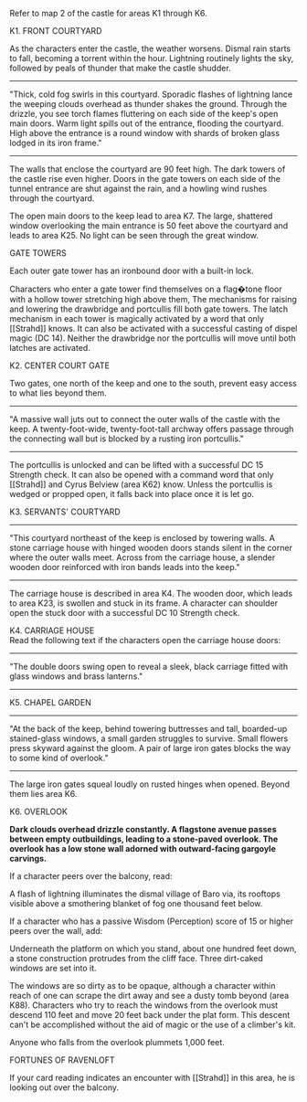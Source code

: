 Refer to map 2 of the castle for areas K1 through K6.

K1. FRONT COURTYARD

As the characters enter the castle, the weather worsens. Dismal rain starts to fall, becoming a torrent within the hour. Lightning routinely lights the sky, followed by peals of thunder that make the castle shudder.

_____
"Thick, cold fog swirls in this courtyard. Sporadic flashes of lightning lance the weeping clouds overhead as thunder shakes the ground. Through the drizzle, you see torch flames fluttering on each side of the keep's open main doors. Warm light spills out of the entrance, flooding the courtyard. High above the entrance is a round window with shards of broken glass lodged in its iron frame."
_____

The walls that enclose the courtyard are 90 feet high. The dark towers of the castle rise even higher. Doors in the gate towers on each side of the tunnel entrance are shut against the rain, and a howling wind rushes through the courtyard.

The open main doors to the keep lead to area K7. The large, shattered window overlooking the main entrance is 50 feet above the courtyard and leads to area K25. No light can be seen through the great window.

GATE TOWERS

Each outer gate tower has an ironbound door with a built-in lock.

Characters who enter a gate tower find themselves on a flag�tone floor with a hollow tower stretching high above them, The mechanisms for raising and lowering the drawbridge and portcullis fill both gate towers. The latch mechanism in each tower is magically activated by a word that only [[Strahd]] knows. It can also be activated with a successful casting of dispel magic (DC 14). Neither the drawbridge nor the portcullis will move until both latches are activated.

K2. CENTER COURT GATE 

Two gates, one north of the keep and one to the south, prevent easy access to what lies beyond them.
_____
"A massive wall juts out to connect the outer walls of the castle with the keep. A twenty-foot-wide, twenty-foot-tall archway offers passage through the connecting wall but is blocked by a rusting iron portcullis."
____

The portcullis is unlocked and can be lifted with a successful DC 15 Strength check. It can also be opened with a command word that only [[Strahd]] and Cyrus Belview (area K62) know. Unless the portcullis is wedged or propped open, it falls back into place once it is let go.

K3. SERVANTS' COURTYARD
______
"This courtyard northeast of the keep is enclosed by towering walls. A stone carriage house with hinged wooden doors stands silent in the corner where the outer walls meet. Across from the carriage house, a slender wooden door reinforced with iron bands leads into the keep."
___

The carriage house is described in area K4. The wooden door, which leads to area K23, is swollen and stuck in its frame. A character can shoulder open the stuck door with a successful DC 10 Strength check.

K4. CARRIAGE HOUSE  
Read the following text if the characters open the carriage house doors:
_____
"The double doors swing open to reveal a sleek, black carriage fitted with glass windows and brass lanterns."
____

K5. CHAPEL GARDEN
_____
"At the back of the keep, behind towering buttresses and tall, boarded-up stained-glass windows, a small garden struggles to survive. Small flowers press skyward against the gloom. A pair of large iron gates blocks the way to some kind of overlook."
_____
The large iron gates squeal loudly on rusted hinges when opened. Beyond them lies area K6.

K6. OVERLOOK

______Dark clouds overhead drizzle constantly. A flagstone avenue passes between empty outbuildings, leading to a stone-paved overlook. The overlook has a low stone wall adorned with outward-facing gargoyle carvings.______

If a character peers over the balcony, read:

A flash of lightning illuminates the dismal village of Baro­ via, its rooftops visible above a smothering blanket of fog one thousand feet below.

If a character who has a passive Wisdom (Perception) score of 15 or higher peers over the wall, add:

Underneath the platform on which you stand, about one hundred feet down, a stone construction protrudes from the cliff face. Three dirt-caked windows are set into it.

The windows are so dirty as to be opaque, although a character within reach of one can scrape the dirt away and see a dusty tomb beyond (area K88). Characters who try to reach the windows from the overlook must descend 110 feet and move 20 feet back under the plat­ form. This descent can't be accomplished without the aid of magic or the use of a climber's kit.

Anyone who falls from the overlook plummets 1,000 feet.

FORTUNES OF RAVENLOFT

If your card reading indicates an encounter with [[Strahd]] in this area, he is looking out over the balcony.